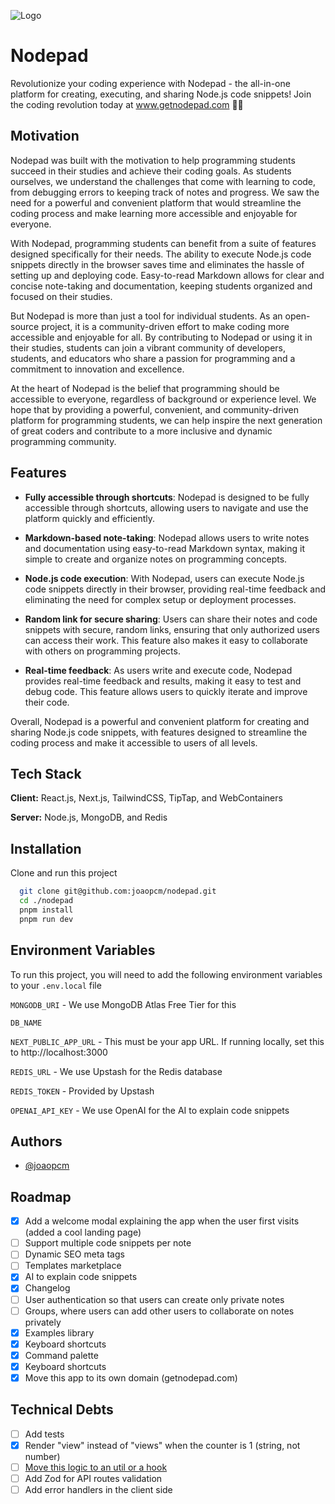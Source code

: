 
![Logo](https://getnodepad.com/og.png)


# Nodepad

Revolutionize your coding experience with Nodepad - the all-in-one platform for creating, executing, and sharing Node.js code snippets! Join the coding revolution today at www.getnodepad.com 🚀🌟


## Motivation

Nodepad was built with the motivation to help programming students succeed in their studies and achieve their coding goals. As students ourselves, we understand the challenges that come with learning to code, from debugging errors to keeping track of notes and progress. We saw the need for a powerful and convenient platform that would streamline the coding process and make learning more accessible and enjoyable for everyone.

With Nodepad, programming students can benefit from a suite of features designed specifically for their needs. The ability to execute Node.js code snippets directly in the browser saves time and eliminates the hassle of setting up and deploying code. Easy-to-read Markdown allows for clear and concise note-taking and documentation, keeping students organized and focused on their studies.

But Nodepad is more than just a tool for individual students. As an open-source project, it is a community-driven effort to make coding more accessible and enjoyable for all. By contributing to Nodepad or using it in their studies, students can join a vibrant community of developers, students, and educators who share a passion for programming and a commitment to innovation and excellence.

At the heart of Nodepad is the belief that programming should be accessible to everyone, regardless of background or experience level. We hope that by providing a powerful, convenient, and community-driven platform for programming students, we can help inspire the next generation of great coders and contribute to a more inclusive and dynamic programming community.


## Features

- **Fully accessible through shortcuts**: Nodepad is designed to be fully accessible through shortcuts, allowing users to navigate and use the platform quickly and efficiently.

- **Markdown-based note-taking**: Nodepad allows users to write notes and documentation using easy-to-read Markdown syntax, making it simple to create and organize notes on programming concepts.

- **Node.js code execution**: With Nodepad, users can execute Node.js code snippets directly in their browser, providing real-time feedback and eliminating the need for complex setup or deployment processes.

- **Random link for secure sharing**: Users can share their notes and code snippets with secure, random links, ensuring that only authorized users can access their work. This feature also makes it easy to collaborate with others on programming projects.

- **Real-time feedback**: As users write and execute code, Nodepad provides real-time feedback and results, making it easy to test and debug code. This feature allows users to quickly iterate and improve their code.

Overall, Nodepad is a powerful and convenient platform for creating and sharing Node.js code snippets, with features designed to streamline the coding process and make it accessible to users of all levels.


## Tech Stack

**Client:** React.js, Next.js, TailwindCSS, TipTap, and WebContainers

**Server:** Node.js, MongoDB, and Redis


## Installation

Clone and run this project

```bash
  git clone git@github.com:joaopcm/nodepad.git
  cd ./nodepad
  pnpm install
  pnpm run dev
```

## Environment Variables

To run this project, you will need to add the following environment variables to your `.env.local` file

`MONGODB_URI` - We use MongoDB Atlas Free Tier for this

`DB_NAME`

`NEXT_PUBLIC_APP_URL` - This must be your app URL. If running locally, set this to http://localhost:3000

`REDIS_URL` - We use Upstash for the Redis database

`REDIS_TOKEN` - Provided by Upstash

`OPENAI_API_KEY` - We use OpenAI for the AI to explain code snippets
## Authors

- [@joaopcm](https://www.github.com/joaopcm)


## Roadmap

- [x] Add a welcome modal explaining the app when the user first visits (added a cool landing page)
- [ ] Support multiple code snippets per note
- [ ] Dynamic SEO meta tags
- [ ] Templates marketplace
- [x] AI to explain code snippets
- [x] Changelog
- [ ] User authentication so that users can create only private notes
- [ ] Groups, where users can add other users to collaborate on notes privately
- [x] Examples library
- [x] Keyboard shortcuts
- [x] Command palette
- [x] Keyboard shortcuts
- [x] Move this app to its own domain (getnodepad.com)

## Technical Debts

- [ ] Add tests
- [x] Render "view" instead of "views" when the counter is 1 (string, not number)
- [ ] [Move this logic to an util or a hook](https://github.com/joaopcm/nodepad/pull/18#discussion_r1146363295)
- [ ] Add Zod for API routes validation
- [ ] Add error handlers in the client side
